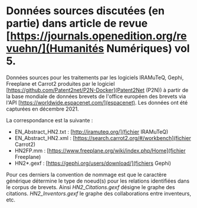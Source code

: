 # Données sources discutées (en partie) dans article de revue [https://journals.openedition.org/revuehn/](Humanités Numériques) vol 5. 
 Données sources pour les traitements par les logiciels IRAMuTeQ, Gephi, Freeplane et Carrot2 produites par le logiciel [https://github.com/Patent2net/P2N-Docker](Patent2Net (P2N)) à partir de la base mondiale de données brevets de l'office européen des brevets via l'API [https://worldwide.espacenet.com/](espacenet). Les données ont été capturées en décembre 2021. 
 
 La correspondance est la suivante :
 - EN_Abstract_HN2.txt : [http://iramuteq.org/](fichier IRAMuTeQ)
 - EN_Abstract_HN2.xml : [https://search.carrot2.org/#/workbench](fichier Carrot2)
 - HN2FP.mm : [https://www.freeplane.org/wiki/index.php/Home](fichier Freeplane)
 - HN2*.gexf : [https://gephi.org/users/download/](fichiers Gephi)

Pour ces derniers la convention de nommage est que le caractère générique détermine le type de noeud(s) pour les relations identifiées dans le corpus de brevets. Ainsi *HN2_Citations.gexf* désigne le graphe des citations. *HN2_Inventors.gexf* le graphe des collaborations entre inventeurs, etc.
